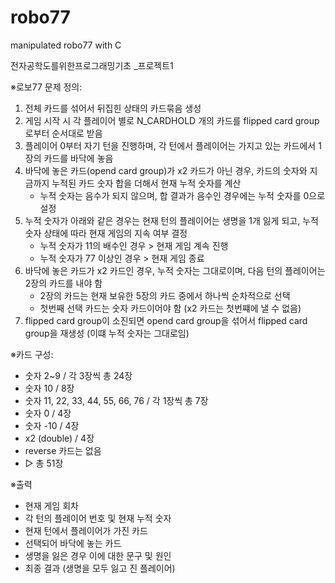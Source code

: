 # robo77
manipulated robo77 with C

전자공학도를위한프로그래밍기초 _프로젝트1

※로보77 문제 정의:
  1. 전체 카드를 섞어서 뒤집힌 상태의 카드묶음 생성
  2. 게임 시작 시 각 플레이어 별로 N_CARDHOLD 개의 카드를 flipped card group로부터 순서대로 받음
  3. 플레이어 0부터 자기 턴을 진행하며, 각 턴에서 플레이어는 가지고 있는 카드에서 1장의 카드를 바닥에 놓음
  4. 바닥에 놓은 카드(opend card group)가 x2 카드가 아닌 경우, 카드의 숫자와 지금까지 누적된 카드 숫자 합을 더해서 현재 누적 숫자를 계산
        - 누적 숫자는 음수가 되지 않으며, 합 결과가 음수인 경우에는 누적 숫자를 0으로 설정
  5. 누적 숫자가 아래와 같은 경우는 현재 턴의 플레이어는 생명을 1개 잃게 되고, 누적 숫자 상태에 따라 현재 게임의 지속 여부 결정
        - 누적 숫자가 11의 배수인 경우 > 현재 게임 계속 진행
        - 누적 숫자가 77 이상인 경우 > 현재 게임 종료
  6. 바닥에 놓은 카드가 x2 카드인 경우, 누적 숫자는 그대로이며, 다음 턴의 플레이어는 2장의 카드를 내야 함
        - 2장의 카드는 현재 보유한 5장의 카드 중에서 하나씩 순차적으로 선택
        - 첫번째 선택 카드는 숫자 카드이어야 함 (x2 카드는 첫번쨰에 낼 수 없음)
  7. flipped card group이 소진되면 opend card group을 섞어서 flipped card group을 재생성
     (이떄 누적 숫자는 그대로임)
     
※카드 구성:
- 숫자 2~9 / 각 3장씩 총 24장
- 숫자 10 / 8장
- 숫자 11, 22, 33, 44, 55, 66, 76 / 각 1장씩 총 7장
- 숫자 0 / 4장
- 숫자 -10 / 4장
- x2 (double) / 4장
- reverse 카드는 없음
- ▷ 총 51장

※출력
- 현재 게임 회차
- 각 턴의 플레이어 번호 및 현재 누적 숫자
- 현재 턴에서 플레이어가 가진 카드
- 선택되어 바닥에 놓는 카드
- 생명을 잃은 경우 이에 대한 문구 및 원인
- 최종 결과 (생명을 모두 잃고 진 플레이어)
